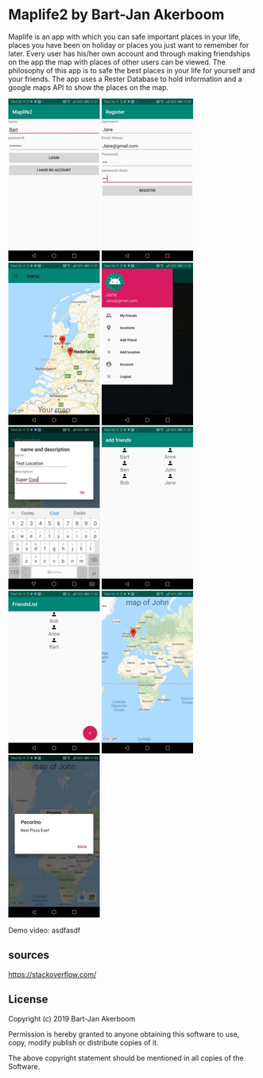 # Maplife2 by Bart-Jan Akerboom

Maplife is an app with which you can safe important places in your life, places you have been
on holiday or places you just want to remember for later. Every user has his/her own account 
and through making friendships on the app the map with places of other users can be viewed.
The philosophy of this app is to safe the best places in your life for yourself and 
your friends. The app uses a Rester Database to hold information and a google maps API to
show the places on the map. 

![Login Activity](LoginActivity.jpg)
![Register Activity](RegisterActivity.jpg)
![Main Activity](MainActivity.jpg)
![DrawerLayout](DrawerLayout.jpg)
![Add Location](AddLocationActivity.jpg)
![Add Friends](AddFriendActivity.jpg)
![Your Friends](FriendsList.jpg)
![A Friends Map](FriendsMap.jpg)
![A friends location](FriendsMapView.jpg)

Demo video: asdfasdf

## sources

https://stackoverflow.com/

## License 

Copyright (c) 2019 Bart-Jan Akerboom

Permission is hereby granted to anyone obtaining this software to use, copy, modify
publish or distribute copies of it. 

The above copyright statement should be mentioned in all copies of the Software.
